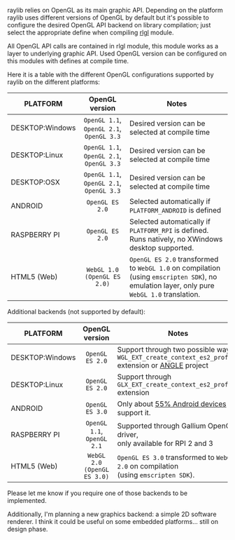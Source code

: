 raylib relies on OpenGL as its main graphic API. Depending on the platform raylib uses different versions of OpenGL by default but it's possible to configure the desired OpenGL API backend on library compilation; just select the appropriate define when compiling [rlgl](https://github.com/raysan5/raylib/blob/develop/src/rlgl.c) module.

All OpenGL API calls are contained in rlgl module, this module works as a layer to underlying graphic API. Used OpenGL version can be configured on this modules with defines at compile time.

Here it is a table with the different OpenGL configurations supported by raylib on the different platforms:

PLATFORM | OpenGL version | Notes
--- | :-------: | ---
DESKTOP:Windows | `OpenGL 1.1`,<br> `OpenGL 2.1`,<br> `OpenGL 3.3` | Desired version can be selected at compile time
DESKTOP:Linux | `OpenGL 1.1`,<br> `OpenGL 2.1`,<br> `OpenGL 3.3` | Desired version can be selected at compile time
DESKTOP:OSX | `OpenGL 1.1`,<br> `OpenGL 2.1`,<br> `OpenGL 3.3` | Desired version can be selected at compile time
ANDROID| `OpenGL ES 2.0` | Selected automatically if `PLATFORM_ANDROID` is defined
RASPBERRY PI | `OpenGL ES 2.0` | Selected automatically if `PLATFORM_RPI` is defined.<br> Runs natively, no XWindows desktop supported.
HTML5 (Web) | `WebGL 1.0 (OpenGL ES 2.0)` | `OpenGL ES 2.0` transformed to `WebGL 1.0` on compilation <br>(using `emscripten SDK`), no emulation layer, only pure `WebGL 1.0` translation.

Additional backends (not supported by default): 

PLATFORM | OpenGL version | Notes
--- | :-------: | ---
DESKTOP:Windows | `OpenGL ES 2.0` | Support through two possible ways: <br>`WGL_EXT_create_context_es2_profile` <br> extension or [ANGLE](https://github.com/google/angle) project
DESKTOP:Linux | `OpenGL ES 2.0` | Support through `GLX_EXT_create_context_es2_profile` extension
ANDROID | `OpenGL ES 3.0` | Only about [55% Android devices](https://developer.android.com/about/dashboards/index.html) support it.
RASPBERRY PI | `OpenGL 1.1`,<br> `OpenGL 2.1` | Supported through Gallium OpenGL driver, <br> only available for RPI 2 and 3
HTML5 (Web) | `WebGL 2.0` <br>`(OpenGL ES 3.0)` | `OpenGL ES 3.0` transformed to `WebGL 2.0` on compilation<br>(using `emscripten SDK`).

Please let me know if you require one of those backends to be implemented.

Additionally, I'm planning a new graphics backend: a simple 2D software renderer. I think it could be useful on some embedded platforms... still on design phase.

